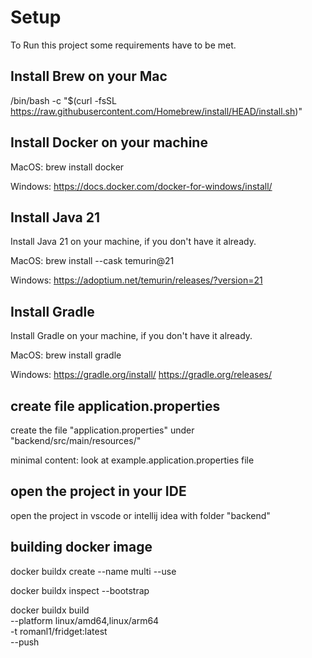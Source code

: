 # Setup
To Run this project some requirements have to be met.

## Install Brew on your Mac
/bin/bash -c "$(curl -fsSL https://raw.githubusercontent.com/Homebrew/install/HEAD/install.sh)"

## Install Docker on your machine
MacOS:
brew install docker

Windows:
https://docs.docker.com/docker-for-windows/install/

## Install Java 21
Install Java 21 on your machine, if you don't have it already.

MacOS:
brew install --cask temurin@21

Windows:
https://adoptium.net/temurin/releases/?version=21

## Install Gradle
Install Gradle on your machine, if you don't have it already.

MacOS:
brew install gradle

Windows:
https://gradle.org/install/
https://gradle.org/releases/


## create file application.properties
create the file "application.properties" under "backend/src/main/resources/"

minimal content:
look at example.application.properties file

## open the project in your IDE
open the project in vscode or intellij idea with folder "backend"

## building docker image
docker buildx create --name multi --use

docker buildx inspect --bootstrap

docker buildx build \
  --platform linux/amd64,linux/arm64 \
  -t romanl1/fridget:latest \
  --push